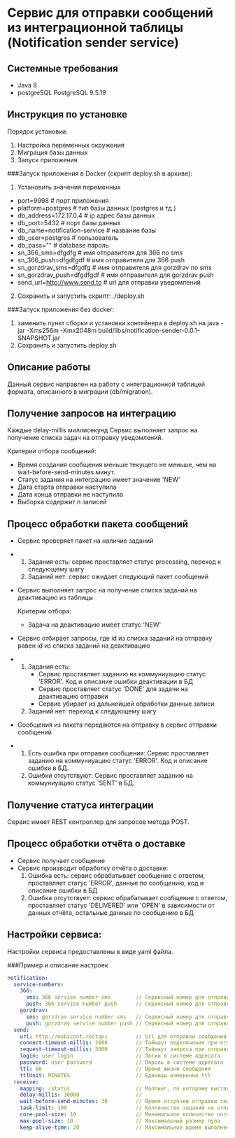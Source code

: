 Сервис для отправки сообщений из интеграционной таблицы (Notification sender service)
=

Системные требования
-
- Java 8
- postgreSQL PostgreSQL 9.5.19

Инструкция по установке
- 
Порядок установки: 
1) Настройка переменных окружения
2) Миграция базы данных
3) Запуск приложения

###Запуск приложения в Docker (скрипт deploy.sh в архиве):
1) Установить значения переменных
 - port=9998 # порт приложения 
 - platform=postgres # тип базы данных (postgres и тд.)
 - db_address=172.17.0.4 # ip адрес базы данных
 - db_port=5432 # порт базы данных
 - db_name=notification-service # название базы
 - db_user=postgres # пользователь
 - db_pass="" # database пароль
 - sn_366_sms=dfgdfg # имя отправителя для 366 по sms
 - sn_366_push=dfgdfgdf # имя отправителя для 366 push
 - sn_gorzdrav_sms=dfgdfg # имя отправителя для gorzdrav по sms
 - sn_gorzdrav_push=dfgdfgdf # имя отправителя для gorzdrav push
 - send_url=http://www.send.to # url для отправки уведомлений
2) Сохранить и запустить скрипт: 
./deploy.sh

###Запуск приложения без docker: 
1) заменить пункт сборки и установки контейнера в deploy.sh на 
java -jar -Xms256m -Xmx2048m build/libs/notification-sender-0.0.1-SNAPSHOT.jar
2) Сохранить и запустить deploy.sh

Описание работы
-
Данный сервис направлен на работу с интеграционной таблицей формата, описанного в миграции (db/migration).


Получение запросов на интеграцию
-
Каждые delay-millis миллисекунд Сервис выполняет запрос на получение списка задач на отправку уведомлений.

Критерии отбора сообщений: 
- Время создания сообщения меньше текущего не меньше, чем на wait-before-send-minutes минут.  
- Статус задания на интеграцию имеет значение 'NEW'
- Дата старта отправки наступила
- Дата конца отправки не наступила
- Выборка содержит n записей

Процесс обработки пакета сообщений
-
- Сервис проверяет пакет на наличие заданий
- 1) Задания есть: сервис проставляет статус processing, переход к следующему шагу
  2) Заданий нет: сервис ожидает следующий пакет сообщений
    
- Сервис выполняет запрос на получение списка заданий на деактивацию из таблицы
  
  Критерии отбора: 
  - Задача на деактивацию имеет статус 'NEW'
    
- Сервис отбирает запросы, где id из списка заданий на отправку равен id из списка заданий на деактивацию
- 1) Задания есть:
       - Сервис проставляет заданию на коммуниуацию статус 'ERROR'. Код и описание ошибки деактивации в БД
       - Сервис проставляет статус 'DONE' для задачи на деактивацию отправки
       - Сервис убирает из дальнейшей обработки данные записи
  2) Заданий нет: переход к следующему шагу
- Сообщения из пакета передаются на отправку в сервис отправки сообщений
- 1) Есть ошибка при отправке сообщения: Сервис проставляет заданию на коммуниуацию статус 'ERROR'. Код и описание ошибки в БД.
  2) Ошибки отсутствуют: Сервис проставляет заданию на коммуниуацию статус 'SENT' в БД.


Получение статуса интеграции
-
Сервис имеет REST контроллер для запросов метода POST.

Процесс обработки отчёта о доставке
-

- Сервис получает сообщение
- Сервис производит обработку отчёта о доставке:
  1) Ошибка есть: сервис обрабатывает сообщение с ответом, проставляет статус 'ERROR', данные по сообщению, код и
  описание ошибки в БД 
  2) Ошибка отсутствует: сервис обрабатывает сообщение с ответом, проставляет статус 'DELIVERED'
  или 'OPEN' в зависимости от данных отчёта, остальные данные по сообщению в БД

Настройки сервиса:
-
Настройки сервиса предоставлены в виде yaml файла.

###Пример и описание настроек
```yaml
notification:
  service-numbers:
    366:
      sms: 366 service number sms        // Сервисный номер для отправки смс вендора 36.6
      push: 366 service number push      // Сервисный номер для отправки пушей вендора 36.6
    gorzdrav:
      sms: gorzdrav service number sms   // Сервисный номер для отправки смс вендора 36.6
      push: gorzdrav service number push // Сервисный номер для отправки смс вендора 36.6
  send:
    url: http://mobicont.restapi         // Url для отправки сообщений
    connect-timeout-millis: 3000         // Таймаут подключения при отправке сообщений
    request-timeout-millis: 3000         // Таймаут запроса при отправке сообщений
    login: user login                    // Логин в системе адресата
    password: user password              // Пароль в системе адресата
    ttl: 60                              // Время жизни сообщения
    ttlUnit: MINUTES                     // Единицы измерения ttl
  receive:
    mapping: /status                     // Маппинг, по которому выставляется контроллер для получения статусов
    delay-millis: 30000                  // 
    wait-before-send-minutes: 30         // Время отсрочки отправки сообщения для возможности деактивации
    task-limit: 100                      // Колличество заданий на отправку в пакете
    core-pool-size: 10                   // Минимальное количество потоков, используемых пулом 
    max-pool-size: 10                    // Максимальный размер пула
    keep-alive-time: 20                  // Максимальное время выполнения обработки
```
